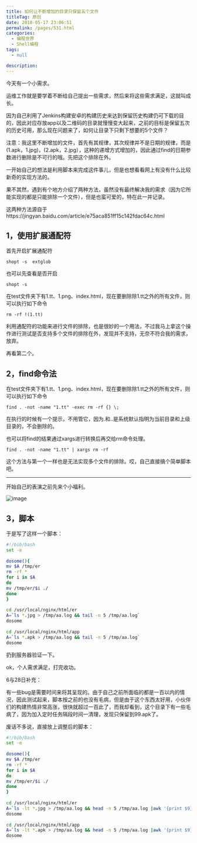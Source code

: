 ```yaml
---
title: 如何让不断增加的目录只保留五个文件
titleTag: 原创
date: 2018-05-17 23:06:51
permalink: /pages/531.html
categories: 
  - 编程世界
  - Shell编程
tags: 
  - null

description: 
---
```


今天有一个小需求。

运维工作就是要学着不断给自己提出一些需求，然后来将这些需求满足，这就叫成长。

因为自己利用了Jenkins构建安卓的构建历史来达到保留历史构建仍可下载的目的，因此对应存放app以及二维码的目录就慢慢变大起来，之前的目标是保留五次的历史可用，那么现在问题来了，如何让目录下只剩下想要的5个文件？

注意：我这里不断增加的文件，首先有其规律，其次规律并不是日期的规律，而是(1.apk，1.jpg)，(2.apk，2.jpg），这种的递增方式增加的，因此通过find的日期参数进行删除是不可行的哦。先把这个排除在外。

一开始自己的想法是利用脚本来完成这件事儿，但是也想看看网上有没有什么比较新奇的实现方法的。

果不其然，遇到有个地方介绍了两种方法，虽然没有最终解决我的需求（因为它所能实现的都是只能排除一个文件），但是也蛮可爱的，特在此一并记录。

这两种方法源自于https://jingyan.baidu.com/article/e75aca851ff15c142fdac64c.html

## 1，使用扩展通配符

首先开启扩展通配符

```
shopt -s  extglob
```

也可以先查看是否开启

```
shopt -s
```

在test文件夹下有1.tt、1.png、index.html，现在要删除除1.tt之外的所有文件，则可以执行如下命令

```
rm -rf !(1.tt)
```

利用通配符的功能来进行文件的排除，也是很妙的一个用法，不过我马上拿这个操作进行测试是否支持多个文件的排除在外，发现并不支持，无奈不符合我的需求，放弃。

再看第二个。

## 2，find命令法

在test文件夹下有1.tt、1.png、index.html，现在要删除除1.tt之外的所有文件，则可以执行如下命令

```
find . -not -name "1.tt" -exec rm -rf {} \;
```

在执行的时候有一个提示，不用管它，因为.和..是系统默认指明为当前目录和上级目录的，不会删除的。

也可以将find的结果通过xargs进行转换后再交给rm命令处理。

```
find . -not -name "1.tt" | xargs rm -rf
```

这个方法与第一个一样也是无法实现多个文件的排除。哎，自己直接搞个简单脚本吧。

------

开始自己的表演之前先来个小福利。

![image](http://t.eryajf.net/imgs/2021/09/b45fc11244302eec.jpg)

## 3，脚本

于是写了这样一个脚本：

```sh
#!/bib/bash
set -e
 
dosome(){
mv $A /tmp/er
rm -rf *
for i in $A
do
mv /tmp/er/$i ./
done
}
 
cd /usr/local/nginx/html/er
A=`ls *.jpg > /tmp/aa.log && tail -n 5 /tmp/aa.log`
dosome
 
cd /usr/local/nginx/html/app
A=`ls *.apk > /tmp/aa.log && tail -n 5 /tmp/aa.log`
dosome
```

扔到服务器验证一下。

ok，个人需求满足，打完收功。

6与28日补充：

有一些bug是需要时间来将其呈现的。由于自己之前所面临的都是一百以内的情况，因此测试起来，脚本按之前的也没有毛病，但是由于这个东西太好用，小伙伴们的构建热情非常高涨，很快就超过一百此了，而我却看到，这个目录下有一些毛病了，因为加入定时任务隔段时间一清理，发现只保留到99.apk了。

废话不多说，直接放上调整后的脚本：

```sh
#!/bib/bash
set -e
 
dosome(){
mv $A /tmp/er
rm -rf *
for i in $A
do
mv /tmp/er/$i ./
done
}
 
cd /usr/local/nginx/html/er
A=`ls -lt *.jpg > /tmp/aa.log && head -n 5 /tmp/aa.log |awk '{print $9}'`
dosome
 
cd /usr/local/nginx/html/app
A=`ls -lt *.apk > /tmp/aa.log && head -n 5 /tmp/aa.log |awk '{print $9}'`
dosome
```
